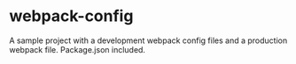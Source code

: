 # webpack-config
A sample project with a development webpack config files and a production webpack file. Package.json included.

